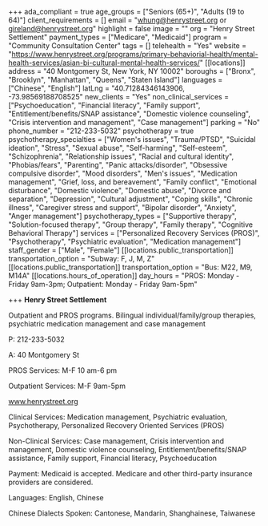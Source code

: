 +++
ada_compliant = true
age_groups = ["Seniors (65+)", "Adults (19 to 64)"]
client_requirements = []
email = "whung@henrystreet.org or gireland@henrystreet.org"
highlight = false
image = ""
org = "Henry Street Settlement"
payment_types = ["Medicare", "Medicaid"]
program = "Community Consultation Center"
tags = []
telehealth = "Yes"
website = "https://www.henrystreet.org/programs/primary-behaviorial-health/mental-health-services/asian-bi-cultural-mental-health-services/"
[[locations]]
address = "40 Montgomery St, New York, NY 10002"
boroughs = ["Bronx", "Brooklyn", "Manhattan", "Queens", "Staten Island"]
languages = ["Chinese", "English"]
latLng = "40.71284346143906, -73.98569188708525"
new_clients = "Yes"
non_clinical_services = ["Psychoeducation", "Financial literacy", "Family support", "Entitlement/benefits/SNAP assistance", "Domestic violence counseling", "Crisis intervention and management", "Case management"]
parking = "No"
phone_number = "212-233-5032"
psychotherapy = true
psychotherapy_specialties = ["Women's issues", "Trauma/PTSD", "Suicidal ideation", "Stress", "Sexual abuse", "Self-harming", "Self-esteem", "Schizophrenia", "Relationship issues", "Racial and cultural identity", "Phobias/fears", "Parenting", "Panic attacks/disorder", "Obsessive compulsive disorder", "Mood disorders", "Men's issues", "Medication management", "Grief, loss, and bereavement", "Family conflict", "Emotional disturbance", "Domestic violence", "Domestic abuse", "Divorce and separation", "Depression", "Cultural adjustment", "Coping skills", "Chronic illness", "Caregiver stress and support", "Bipolar disorder", "Anxiety", "Anger management"]
psychotherapy_types = ["Supportive therapy", "Solution-focused therapy", "Group therapy", "Family therapy", "Cognitive Behavioral Therapy"]
services = ["Personalized Recovery Services (PROS)", "Psychotherapy", "Psychiatric evaluation", "Medication management"]
staff_gender = ["Male", "Female"]
[[locations.public_transportation]]
transportation_option = "Subway: F, J, M, Z"
[[locations.public_transportation]]
transportation_option = "Bus: M22, M9, M14A"
[[locations.hours_of_operation]]
day_hours = "PROS: Monday - Friday 9am-3pm; Outpatient: Monday - Friday 9am-5pm"

+++
**Henry Street Settlement**

Outpatient and PROS programs. Bilingual individual/family/group therapies, psychiatric medication management and case management

P: 212-233-5032

A: 40 Montgomery St

PROS Services: M-F 10 am-6 pm

Outpatient Services: M-F 9am-5pm

www.henrystreet.org

Clinical Services: Medication management, Psychiatric evaluation, Psychotherapy, Personalized Recovery Oriented Services (PROS)

Non-Clinical Services: Case management, Crisis intervention and management, Domestic violence counseling, Entitlement/benefits/SNAP assistance, Family support, Financial literacy, Psychoeducation

Payment: Medicaid is accepted. Medicare and other third-party insurance providers are considered.

Languages: English, Chinese

Chinese Dialects Spoken: Cantonese, Mandarin, Shanghainese, Taiwanese
